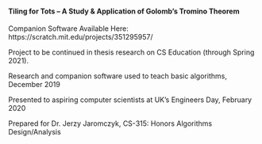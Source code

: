 <h4>Tiling for Tots – A Study & Application of Golomb’s Tromino Theorem</h4>
<p>Companion Software Available Here: https://scratch.mit.edu/projects/351295957/</p>
<p>Project to be continued in thesis research on CS Education (through Spring 2021).</p>
<p>Research and companion software used to teach basic algorithms, December 2019</p>
<p>Presented to aspiring computer scientists at UK’s Engineers Day, February 2020</p>
<p>Prepared for Dr. Jerzy Jaromczyk, CS-315: Honors Algorithms Design/Analysis</p>
